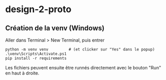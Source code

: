 # design-2-proto

## Création de la venv (Windows)
Aller dans Terminal > New Terminal, puis entrer

    python -m venv venv         # (et clicker sur "Yes" dans le popup)
    .\venv\Scripts\Activate.ps1
    pip install -r requirements

Les fichiers peuvent ensuite être runnés directement avec le bouton "Run" en haut à droite.